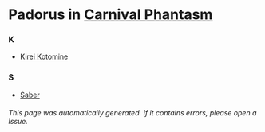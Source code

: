 # Padorus in [Carnival Phantasm](https://myanimelist.net/anime/10012/Carnival_Phantasm)

### K
* [Kirei Kotomine](https://github.com/shadow578/Project-Padoru/blob/master/table-of-contents/characters/KireiKotomine.md)

### S
* [Saber](https://github.com/shadow578/Project-Padoru/blob/master/table-of-contents/characters/Saber.md)

###### This page was automatically generated. If it contains errors, please open a Issue.
